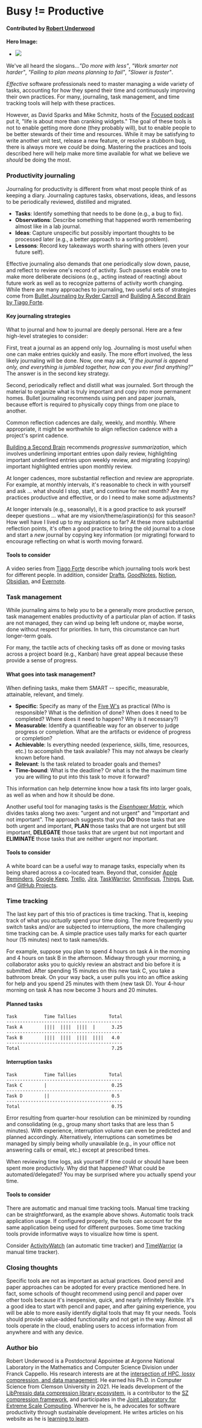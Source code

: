 # Busy != Productive

#### Contributed by [Robert Underwood](https://robertu94.github.io)

**Hero Image:**
 
- <img src='../../images/Blog_2303_Organization_A.png' />

We've all heard the slogans...*"Do more with less"*, *"Work smarter not harder"*, *"Failing to plan means planning to fail"*, *"Slower is faster"*.

*Effective* software professionals need to master managing a wide variety of tasks, accounting for how they spend their time and continuously improving their own practices.
For many, journaling, task management, and time tracking tools will help with these practices.

However, as David Sparks and Mike Schmitz, hosts of the [Focused podcast](https://www.relay.fm/focused) put it, "life is about more than cranking widgets."
The goal of these tools is not to enable getting more done (they probably will), but to enable people to be better stewards of their time and resources.
While it may be satisfying to write another unit test, release a new feature, or resolve a stubborn bug, there is always more we *could* be doing.
Mastering the practices and tools described here will help make more time available for what we believe we *should* be doing the most.

### Productivity journaling

Journaling for productivity is different from what most people think of as keeping a diary.
Journaling captures tasks, observations, ideas, and lessons to be periodically reviewed, distilled and migrated.

* **Tasks**: Identify something that needs to be done (e.g., a bug to fix).
* **Observations**: Describe something that happened worth remembering almost like in a lab journal.
* **Ideas**: Capture unspecific but possibly important thoughts to be processed later (e.g., a better approach to a sorting problem).
* **Lessons**: Record key takeaways worth sharing with others (even your future self).

Effective  journaling also demands that one periodically slow down, pause, and reflect to review one's record of activity.
Such pauses enable one to make more deliberate decisions (e.g., acting instead of reacting) about future work as well as to recognize patterns of activity worth changing.
While there are many approaches to journaling, two useful sets of strategies come from [Bullet Journaling by Ryder Carroll](https://bulletjournal.com/) and [Building A Second Brain by Tiago Forte](https://www.buildingasecondbrain.com/).

#### Key journaling strategies

What to journal and how to journal are deeply personal.
Here are a few high-level strategies to consider:

First, treat a journal as an append only log.
Journaling is most useful when one can make entries quickly and easily.
The more effort involved, the less likely journaling will be done.
Now, one may ask, *"if the journal is append only, and everything is jumbled together, how can you ever find anything?"*
The answer is in the second key strategy.

Second, periodically reflect and distill what was journaled.
Sort through the material to organize what is truly important and copy into more permanent homes.
Bullet journaling recommends using pen and paper journals, because effort is required to physically copy things from one place to another.

Common reflection cadences are daily, weekly, and monthly.
Where appropriate, it might be worthwhile to align reflection cadence with a project's sprint cadence.

[Building a Second Brain](https://www.buildingasecondbrain.com/) recommends *progressive summarization*, which involves underlining important entries upon daily review, highlighting important underlined entries upon weekly review, and migrating (copying) important highlighted entries upon monthly review.

At longer cadences, more substantial reflection and review are appropriate.
For example, at monthly intervals, it's reasonable to check in with yourself and ask ... what should I stop, start, and continue for next month?
Are my practices productive and effective, or do I need to make some adjustments?

At longer intervals (e.g., seasonally), it is a good practice to ask yourself deeper questions ... what are my vision/theme/aspiration(s) for this season?
How well have I lived up to my aspirations so far?
At these more substantial reflection points, it's often a good practice to bring the old journal to a close and start a *new* journal by copying key information (or migrating) forward to encourage reflecting on what is worth moving forward.

#### Tools to consider

A video series from [Tiago Forte](https://www.youtube.com/playlist?list=PLVNXAaej57W7fbYoc_XJ0bA0T3k_Ye-Q2) describe which journaling tools work best for different people.
In addition, consider [Drafts](https://getdrafts.com/), [GoodNotes](https://www.goodnotes.com/), [Notion](https://www.notion.so/), [Obsidian](https://obsidian.md/), and [Evernote](https://evernote.com/).

### Task management

While journaling aims to help *you* to be a generally more productive person, task management enables productivity of a particular plan of action.
If tasks are not managed, they can wind up being left undone or, maybe worse, done without respect for priorities.
In turn, this circumstance can hurt longer-term goals.

For many, the tactile acts of checking tasks off as done or moving tasks across a project board (e.g., Kanban) have great appeal because these provide a sense of progress.

#### What goes into task management?

When defining tasks, make them SMART -- specific, measurable, attainable, relevant, and timely.

* **Specific**: Specify as many of the [Five W's](https://en.wikipedia.org/wiki/Five_Ws) as practical (Who is responsible? What is the definition of done? When does it need to be completed? Where does it need to happen? Why is it necessary?)
* **Measurable**: Identify a quantifieable way for an observer to judge progress or completion. What are the artifacts or evidence of progress or completion?
* **Achievable**: Is everything needed (experience, skills, time, resources, etc.) to accomplish the task available? This may not always be clearly known before hand.
* **Relevant**: Is the task related to broader goals and themes?
* **Time-bound**: What is the deadline? Or what is the the maximum time you are willing to put into this task to move it forward?

This information can help determine know how a task fits into larger goals, as well as when and how it should be done.

Another useful tool for managing tasks is the [*Eisenhower Matrix*](https://en.wikipedia.org/wiki/First_Things_First_(book)), which divides tasks along two axes: "urgent and not urgent" and "important and not important".
The approach suggests that you **DO** those tasks that are both urgent and important, **PLAN** those tasks that are not urgent but still important, **DELEGATE** those tasks that are urgent but not important and **ELIMINATE** those tasks that are neither urgent nor important.

#### Tools to consider

A white board can be a useful way to manage tasks, especially when its being shared across a co-located team.
Beyond that, consider [Apple Reminders](https://support.apple.com/en-us/HT205890), [Google Keep](https://keep.google.com/), [Trello](https://trello.com/), [Jira](https://www.atlassian.com/software/jira), [TaskWarrior](https://taskwarrior.org/), [Omnifocus](https://www.omnigroup.com/omnifocus), [Things](https://culturedcode.com/things/), [Due](https://www.dueapp.com/), and [GitHub Projects](https://github.blog/2022-07-21-tips-tricks-for-using-github-projects-for-personal-productivity/).

### Time tracking

The last key part of this trio of practices is time tracking.
That is, keeping track of what you _actually_ spend your time doing. 
The more frequently you switch tasks and/or are subjected to interruptions, the more challenging time tracking can be.
A simple practice uses tally marks for each quarter hour (15 minutes) next to task names/ids.

For example, suppose you plan to spend 4 hours on task A in the morning and 4 hours on task B in the afternoon.
Midway through your morning, a collaborator asks you to quickly review an abstract and bio before it is submitted.
After spending 15 minutes on this new task C, you take a bathroom break.
On your way back, a user pulls you into an office asking for help and you spend 25 minutes with them (new task D).
Your 4-hour morning on task A has now become 3 hours and 20 minutes.

#### Planned tasks

```
Task          Time Tallies            Total 
-------------------------------------------
Task A        ||||  ||||  ||||  |      3.25 
-------------------------------------------
Task B        ||||  ||||  ||||  ||||   4.0 
-------------------------------------------
Total                                  7.25
```
#### Interruption tasks

```
Task          Time Tallies            Total 
-------------------------------------------
Task C        |                        0.25
-------------------------------------------
Task D        ||                       0.5
-------------------------------------------
Total                                  0.75
```

Error resulting from quarter-hour resolution can be minimized by rounding and consolidating (e.g., group many short tasks that are less than 5 minutes).
With experience, interruption volume can even be predicted and planned accordingly.
Alternatively, interruptions can sometimes be managed by simply being wholly unavailable (e.g., in your office not answering calls or email, etc.) except at prescribed times.

When reviewing time logs, ask yourself if time could or should have been spent more productivly.
Why did that happened?
What could be automated/delegated?
You may be surprised where you actually spend your time.

#### Tools to consider

There are automatic and manual time tracking tools.
Manual time tracking can be straightforward, as the example above shows.
Automatic tools track application usage. If configured properly, the tools can account for the same application being used for different purposes.
Some time tracking tools provide informative ways to visualize how time is spent.

Consider [ActivityWatch](https://activitywatch.net/) (an automatic time tracker) and [TimeWarrior](https://timewarrior.net/) (a manual time tracker).

### Closing thoughts

Specific tools are not as important as actual practices.
Good pencil and paper approaches can be adopted for every practice mentioned here.
In fact, some schools of thought recommend using pencil and paper over other tools because it's inexpensive, quick, and nearly infinitely flexible.
It's a good idea to start with pencil and paper, and after gaining experience, you will be able to more easily identify digital tools that may fit your needs.
Tools should provide value-added functionality and not get in the way.
Almost all tools operate in the cloud, enabling users to access information from anywhere and with any device.

### Author bio

Robert Underwood is a Postdoctoral Appointee at Argonne National Laboratory in the Mathematics and Computer Science Division under Franck Cappello.
His research interests are at the [intersection of HPC, lossy compression, and data management](http://robertu94.github.io/about).
He earned his Ph.D. in Computer Science from Clemson University in 2021.
He leads development of the [LibPressio data compression library ecosystem](http://robertu94.github.io/libpressio), is a contributor to the [SZ compression framework](http://szcompressor.org/), and participates in the [Joint Laboratory for Extreme Scale Computing](https://jlesc.github.io/).
Wherever he is, he advocates for software productivity through sustainable development.
He writes articles on his website as he is [learning to learn](http://robertu94.github.io/learning.html).

<!---
Publish: Yes
Categories: Better Skills
Topics: Personal Productivity and Sustainability
--->

